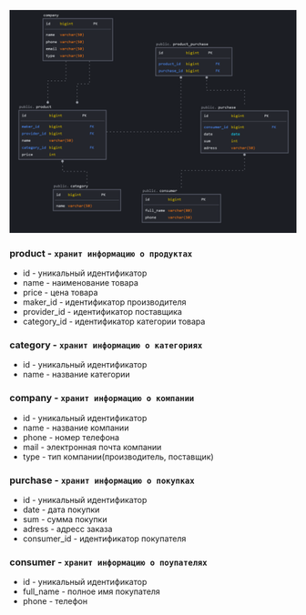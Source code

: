 ![img.png](img.png)

### product - `хранит информацию о продуктах`
- id - уникальный идентификатор
- name - наименование товара
- price - цена товара
- maker_id - идентификатор производителя
- provider_id - идентификатор поставщика
- category_id - идентификатор категории товара

### category - `хранит информацию о категориях`
- id - уникальный идентификатор
- name - название категории

### company - `хранит информацию о компании`
- id - уникальный идентификатор
- name - название компании
- phone - номер телефона
- mail - электронная почта компании
- type - тип компании(производитель, поставщик)

### purchase - `хранит информацию о покупках`
- id - уникальный идентификатор
- date - дата покупки
- sum - сумма покупки
- adress - адресс заказа
- consumer_id - идентификатор покупателя

### consumer - `хранит информацию о поупателях`
- id - уникальный идентификатор
- full_name - полное имя покупателя
- phone - телефон